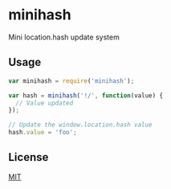 # minihash

Mini location.hash update system

## Usage

```js
var minihash = require('minihash');

var hash = minihash('!/', function(value) {
  // Value updated
});

// Update the window.location.hash value
hash.value = 'foo';
```

## License

[MIT](http://pierre.mit-license.org/)
